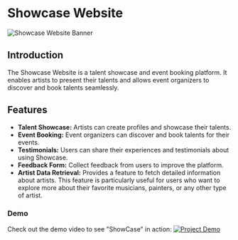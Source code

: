 # Showcase Website

![Showcase Website Banner](./public/favicon.ico)

## Introduction

The Showcase Website is a talent showcase and event booking platform. It enables artists to present their talents and allows event organizers to discover and book talents seamlessly.

## Features

- **Talent Showcase:** Artists can create profiles and showcase their talents.
- **Event Booking:** Event organizers can discover and book talents for their events.
- **Testimonials:** Users can share their experiences and testimonials about using Showcase.
- **Feedback Form:** Collect feedback from users to improve the platform.
- **Artist Data Retrieval:** Provides a feature to fetch detailed information about artists. This feature is particularly useful for users who want to explore more about their favorite musicians, painters, or any other type of artist.

### Demo

Check out the demo video to see "ShowCase" in action:
[![Project Demo](https://i.ytimg.com/vi/ny57UCybUQQ/hqdefault.jpg)](https://youtu.be/ny57UCybUQQ?si=RJunfxxr94Z9bcqY)
